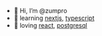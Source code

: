 - 👋 Hi, I’m @zumpro
- 🧠 learning [nextjs][next], [typescript][typescript]  
- 💜 loving [react][react], [postgresql][postgresql]


[next]: https://nextjs.org
[react]: http://reactjs.org
[typescript]: https://www.typescriptlang.org
[postgresql]: https://www.postgresql.org/


<!---
zumpro/zumpro is a ✨ special ✨ repository because its `README.md` (this file) appears on your GitHub profile.
You can click the Preview link to take a look at your changes.
--->
